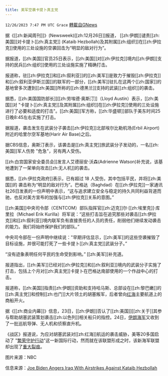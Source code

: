 ```yaml
---
title: 美军空袭卡提卜真主党
---
```

`12/26/2023 7:47 PM UTC Grace` [轉載自GNews](https://gnews.org/articles/2154080)

据《[[zh:新闻周刊]]》(Newsweek)[[zh:12月26日]]报道， [[zh:伊朗]]谴责[[zh:美国]]对卡提卜[[zh:真主党]] (Kataib Hezbollah)及其附属[[zh:组织]]在[[zh:伊拉克]]使用的三处设施的空袭回击为“明显的敌对行为”。

据报道，[[zh:美国]]官员25日表示，[[zh:美国]]对[[zh:伊拉克]]境内[[zh:伊朗]]支持的民兵[[zh:组织]]使用的三处设施实施了精确打击。

报道称，驻[[zh:伊拉克]]和[[zh:叙利亚]]的[[zh:美军]]是致力于摧毁[[zh:伊拉克]]和[[zh:叙利亚伊斯兰国]]的联军的一部分，[[zh:美军]]驻扎在这两个[[zh:国家]]的基地曾多次遭到[[zh:美国]]所称的[[zh:德黑兰]]支持的武装[[zh:组织]]的袭击。

据悉，[[zh:美国国防部长]][[zh:劳埃德·奥斯汀]]（Lloyd Austin）表示，[[zh:美国]]对 "卡提卜[[zh:真主党]]及其附属[[zh:组织]]在[[zh:伊拉克]]使用的三处设施进行了必要和适度的打击"。[[zh:美国]]军方称，[[zh:华盛顿]]部队于美东时间25日晚8:45左右实施了打击。

据报道，袭击发生在武装分子袭击[[zh:伊拉克]]北部埃尔比勒机场(Erbil Airport)附近的哈里尔空军基地(Harir Air Base)之后。

据CBS信息，奥斯汀表示，该袭击是[[zh:真主党]]旅武装分子发动的，一名[[zh:美国]]军人伤势 "危急"，另有两人受伤。

[[zh:白宫国家安全委员会]]发言人艾德丽安·沃森(Adrienne Watson)补充说，该基地遭到了一架单向攻击[[zh:无人机]]的袭击。

据悉，[[zh:伊拉克政府]]表示，已有超过 18 人受伤，其中包括平民，并将[[zh:美国]]的 袭击称为“明显的敌对行为”。巴格达（Baghdad）在[[zh:伊拉克]]一家通讯社26日发表的一份声明中表示，“这与追求建立安全与稳定的持久共同利益背道而驰，也反对美方宣布的加强与[[zh:伊拉克]]关系的意图。”

[[zh:美国]]中央司令部（CENTCOM）部队指挥官[[zh:迈克]]尔·[[zh:埃里克]]·库里拉（Michael Erik Kurilla）将军说：“这些打击旨在追究那些对袭击[[zh:伊拉克]]和[[zh:叙利亚]]境内联军负有直接责任的人员的责任，削弱他们继续发动袭击的能力。我们将始终保护我们的部队。”

中央司令部在一份声明中继续说："早期评估显示，[[zh:美军]]的这些空袭摧毁了目标设施，并很可能打死了一些卡提卜[[zh:真主党]]武装分子。”

“没有迹象表明任何平民的生命受到影响。” [[zh:美军]]补充道。

报道指出，[[zh:美军]]已经对[[zh:伊拉克]]和[[zh:叙利亚]]境内的武装分子实施了打击，包括上个月对[[zh:真主党]]卡提卜在巴格达南部使用的一个作战中心的打击。

报道称，[[zh:美国]]指责[[zh:伊朗]]资助和支持哈马斯、总部设在[[zh:黎巴嫩]]的[[zh:真主党]]和控制[[zh:也门]]大片领土的胡塞叛军，后者曾向[红海](https://gnews.org/m/2098875)主要航道上的商船开火。

据《[[zh:商业内幕]]》信息，23日，[[zh:伊朗]]否认了[[zh:美国]][[zh:关于]]其参与帮助胡塞武装策划袭击[[zh:以色列]]相关船只的指控。24日，[伊朗海军](https://gnews.org/m/2148115)又收到了一批巡航导弹、无人机和侦察直升机。

《战区》报道说，为应对胡塞武装对[[zh:红海]]航运的袭击威胁，美等20多国启动了 "[繁荣守护行动](https://gnews.org/m/2122826)"这一新国际行动，然而就在该联盟形成之时，该新海军联盟却出现了[重大裂痕](https://gnews.org/m/2148005)。

图片来源：NBC

信息来源：[Joe Biden Angers Iraq With Airstrikes Against Kataib Hezbollah](https://www.newsweek.com/joe-biden-airstrikes-iran-kataib-hezbollah-iraq-syria-drone-strike-1855423)
